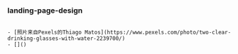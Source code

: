 ### landing-page-design
~~~

- [照片来自Pexels的Thiago Matos](https://www.pexels.com/photo/two-clear-drinking-glasses-with-water-2239700/)
- []()

